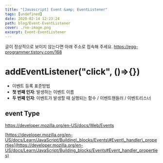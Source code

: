 ```yaml
---
title: "[Javascript] Event &amp; EventListener"
tags: [undefined]
date: 2020-02-14 12:23:24
path: blog/Event-EventListener
cover: ./no-image.png
excerpt: Event-EventListener
---
```

글이 정상적으로 보이지 않는다면 아래 주소로 접속해 주세요.
https://egg-programmer.tistory.com/168
# addEventListener("click", ()⇒{})

*   이벤트 등록 표준방법
*   __첫 번째 인자__: 발생하는 이벤트 이름
*   __두 번째 인자__: 이벤트가 발생할 때 실행되는 함수 / 이벤트핸들러 / 이벤트리스너

## event Type

<https://developer.mozilla.org/en-US/docs/Web/Events>

[https://developer.mozilla.org/en-US/docs/Learn/JavaScript/Building\_blocks/Events\#Event\_handler\_properties](https://developer.mozilla.org/en-US/docs/Learn/JavaScript/Building_blocks/Events#Event_handler_properties)